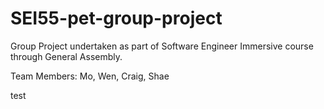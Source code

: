 # SEI55-pet-group-project

Group Project undertaken as part of Software Engineer Immersive course through General Assembly.

Team Members: Mo, Wen, Craig, Shae

test
